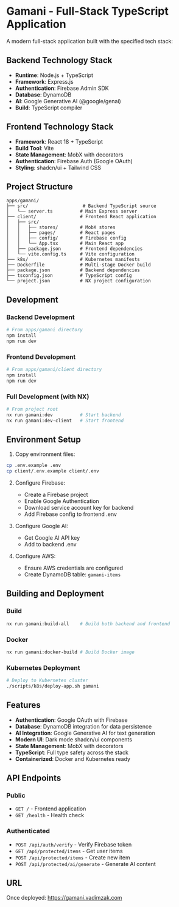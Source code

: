 # Gamani - Full-Stack TypeScript Application

A modern full-stack application built with the specified tech stack:

## Backend Technology Stack
- **Runtime**: Node.js + TypeScript
- **Framework**: Express.js
- **Authentication**: Firebase Admin SDK
- **Database**: DynamoDB
- **AI**: Google Generative AI (@google/genai)
- **Build**: TypeScript compiler

## Frontend Technology Stack
- **Framework**: React 18 + TypeScript
- **Build Tool**: Vite
- **State Management**: MobX with decorators
- **Authentication**: Firebase Auth (Google OAuth)
- **Styling**: shadcn/ui + Tailwind CSS

## Project Structure

```
apps/gamani/
├── src/                    # Backend TypeScript source
│   └── server.ts          # Main Express server
├── client/                # Frontend React application
│   ├── src/
│   │   ├── stores/        # MobX stores
│   │   ├── pages/         # React pages
│   │   ├── config/        # Firebase config
│   │   └── App.tsx        # Main React app
│   ├── package.json       # Frontend dependencies
│   └── vite.config.ts     # Vite configuration
├── k8s/                   # Kubernetes manifests
├── Dockerfile             # Multi-stage Docker build
├── package.json           # Backend dependencies
├── tsconfig.json          # TypeScript config
└── project.json           # NX project configuration
```

## Development

### Backend Development
```bash
# From apps/gamani directory
npm install
npm run dev
```

### Frontend Development
```bash
# From apps/gamani/client directory
npm install
npm run dev
```

### Full Development (with NX)
```bash
# From project root
nx run gamani:dev          # Start backend
nx run gamani:dev-client   # Start frontend
```

## Environment Setup

1. Copy environment files:
```bash
cp .env.example .env
cp client/.env.example client/.env
```

2. Configure Firebase:
   - Create a Firebase project
   - Enable Google Authentication
   - Download service account key for backend
   - Add Firebase config to frontend .env

3. Configure Google AI:
   - Get Google AI API key
   - Add to backend .env

4. Configure AWS:
   - Ensure AWS credentials are configured
   - Create DynamoDB table: `gamani-items`

## Building and Deployment

### Build
```bash
nx run gamani:build-all    # Build both backend and frontend
```

### Docker
```bash
nx run gamani:docker-build # Build Docker image
```

### Kubernetes Deployment
```bash
# Deploy to Kubernetes cluster
./scripts/k8s/deploy-app.sh gamani
```

## Features

- **Authentication**: Google OAuth with Firebase
- **Database**: DynamoDB integration for data persistence
- **AI Integration**: Google Generative AI for text generation
- **Modern UI**: Dark mode shadcn/ui components
- **State Management**: MobX with decorators
- **TypeScript**: Full type safety across the stack
- **Containerized**: Docker and Kubernetes ready

## API Endpoints

### Public
- `GET /` - Frontend application
- `GET /health` - Health check

### Authenticated
- `POST /api/auth/verify` - Verify Firebase token
- `GET /api/protected/items` - Get user items
- `POST /api/protected/items` - Create new item
- `POST /api/protected/ai/generate` - Generate AI content

## URL

Once deployed: https://gamani.vadimzak.com